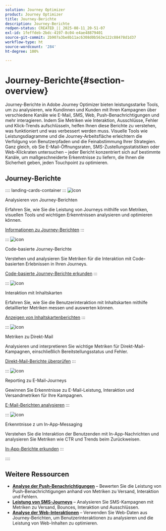 ```yaml
---
solution: Journey Optimizer
product: Journey Optimizer
title: Journey-Berichte
description: Journey-Berichte
redpen-status: CREATED_||_2025-08-11_20-51-07
exl-id: 1feffdeb-2bdc-4197-8c04-e4ae48879401
source-git-commit: 2b907a3be8b11ac6308d0b563e122c88478d1d37
workflow-type: ht
source-wordcount: '284'
ht-degree: 100%

---
```


# Journey-Berichte{#section-overview}

Journey-Berichte in Adobe Journey Optimizer bieten leistungsstarke Tools, um zu analysieren, wie Kundinnen und Kunden mit Ihren Kampagnen über verschiedene Kanäle wie E-Mail, SMS, Web, Push-Benachrichtigungen und mehr interagieren. Indem Sie Metriken wie Interaktion, Ausschlüsse, Fehler und Klick-Trends aufschlüsseln, helfen Ihnen diese Berichte zu verstehen, was funktioniert und was verbessert werden muss. Visuelle Tools wie Leistungsdiagramme und die Journey-Arbeitsfläche erleichtern die Verfolgung von Benutzerpfaden und die Feinabstimmung Ihrer Strategien. Ganz gleich, ob Sie E-Mail-Öffnungsraten, SMS-Zustellungsstatistiken oder Web-Klickraten untersuchen – jeder Bericht konzentriert sich auf bestimmte Kanäle, um maßgeschneiderte Erkenntnisse zu liefern, die Ihnen die Sicherheit geben, jeden Touchpoint zu optimieren.

## Journey-Berichte

:::: landing-cards-container
:::
![icon](https://cdn.experienceleague.adobe.com/icons/chart-line.svg)

Analysieren von Journey-Berichten

Erfahren Sie, wie Sie die Leistung von Journeys mithilfe von Metriken, visuellen Tools und wichtigen Erkenntnissen analysieren und optimieren können.

[Informationen zu Journey-Berichten](../using/reports/journey-global-report-cja.md)
:::

:::
![icon](https://cdn.experienceleague.adobe.com/icons/code-branch.svg)

Code-basierte Journey-Berichte

Verstehen und analysieren Sie Metriken für die Interaktion mit Code-basierten Erlebnissen in Ihren Journeys.

[Code-basierte Journey-Berichte erkunden](../using/reports/journey-global-report-cja-code.md)
:::

:::
![icon](https://cdn.experienceleague.adobe.com/icons/puzzle-piece.svg)

Interaktion mit Inhaltskarten

Erfahren Sie, wie Sie die Benutzerinteraktion mit Inhaltskarten mithilfe detaillierter Metriken messen und auswerten können.

[Anzeigen von Inhaltskartenberichten](../using/reports/journey-global-report-cja-content.md)
:::

:::
![icon](https://cdn.experienceleague.adobe.com/icons/envelope.svg)

Metriken zu Direkt-Mail

Analysieren und interpretieren Sie wichtige Metriken für Direkt-Mail-Kampagnen, einschließlich Bereitstellungsstatus und Fehler.

[Direkt-Mail-Berichte überprüfen](../using/reports/journey-global-report-cja-direct.md)
:::

:::
![icon](https://cdn.experienceleague.adobe.com/icons/envelope-open.svg?lang=de)

Reporting zu E-Mail-Journeys

Gewinnen Sie Erkenntnisse zu E-Mail-Leistung, Interaktion und Versandmetriken für Ihre Kampagnen.

[E-Mail-Berichten analysieren](../using/reports/journey-global-report-cja-email.md)
:::

:::
![icon](https://cdn.experienceleague.adobe.com/icons/mobile.svg?lang=de)

Erkenntnisse z um In-App-Messaging

Verstehen Sie die Interaktion der Benutzenden mit In-App-Nachrichten und analysieren Sie Metriken wie CTR und Trends beim Zurückweisen.

[In-App-Berichte erkunden](../using/reports/journey-global-report-cja-inapp.md)
:::

::::


## Weitere Ressourcen

- **[Analyse der Push-Benachrichtigungen](../using/reports/journey-global-report-cja-push.md)** – Bewerten Sie die Leistung von Push-Benachrichtigungen anhand von Metriken zu Versand, Interaktion und Fehlern.
- **[Leistung von SMS-Journeys](../using/reports/journey-global-report-cja-sms.md)** – Analysieren Sie SMS-Kampagnen mit Metriken zu Versand, Bounces, Interaktion und Ausschlüssen.
- **[Analyse der Web-Interaktionen](../using/reports/journey-global-report-cja-web.md)** – Verwenden Sie Web-Daten aus Journey-Berichten, um Benutzerinteraktionen zu analysieren und die Leistung von Web-Inhalten zu optimieren.
